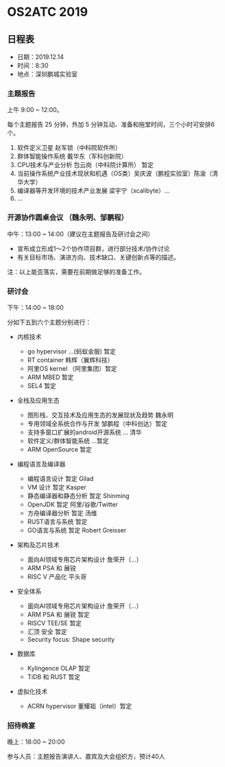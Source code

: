 # OS2ATC 2019

## 日程表

- 日期：2019.12.14
- 时间：8:30
- 地点：深圳鹏城实验室


### 主题报告

上午 9:00 \~ 12:00。

每个主题报告 25 分钟，外加 5 分钟互动、准备和拖堂时间，三个小时可安排6个。

1. 软件定义卫星 赵军锁（中科院软件所）
1. 群体智能操作系统 戴华东（军科创新院）
1. CPU技术与产业分析 包云岗（中科院计算所） 暂定
1. 当前操作系统产业技术现状和机遇（OS类）吴庆波（鹏程实验室）陈渝（清华大学）
1. 编译器等开发环境的技术产业发展 梁宇宁（xcalibyte）...
1. ...

### 开源协作圆桌会议 （魏永明、邹鹏程）

中午：13:00 \~ 14:00（建议在主题报告及研讨会之间）

- 宣布成立形成1～2个协作项目群，进行部分技术/协作讨论
- 有关目标市场、演进方向、技术缺口、关键创新点等的描述。

注：以上能否落实，需要在前期做足够的准备工作。

### 研讨会

下午：14:00 \~ 18:00

分如下五到六个主题分别进行：

- 内核技术
   - go hypervisor ...(蚂蚁金服)  暂定
   - RT container 韩辉（翼辉科技）
   - 阿里OS kernel （阿里集团）暂定
   - ARM MBED 暂定
   - SEL4 暂定

- 全栈及应用生态
   - 图形栈、交互技术及应用生态的发展现状及趋势 魏永明
   - 专用领域全系统合作与开发  邹鹏程（中科创达）暂定
   - 支持多窗口扩展的android开源系统 ... 清华
   - 软件定义/群体智能系统 ...暂定
   - ARM OpenSource 暂定


- 编程语言及编译器
   - 编程语言设计  暂定 Gilad
   - VM 设计  暂定 Kasper
   - 静态编译器和静态分析  暂定 Shinming
   - OpenJDK 暂定 阿里/谷歌/Twitter
   - 方舟编译器分析  暂定 汤维
   - RUST语言与系统  暂定
   - GO语言与系统  暂定 Robert Greisser

- 架构及芯片技术
   - 面向AI领域专用芯片架构设计 詹荣开（...）
   - ARM PSA 和 展锐
   - RISC V 产品化 平头哥
   
- 安全体系
   - 面向AI领域专用芯片架构设计 詹荣开（...）
   - ARM PSA 和 展锐 暂定
   - RISCV TEE/SE 暂定
   - 汇顶 安全 暂定
   - Security focus: Shape security 
   
- 数据库
   - Kylingence OLAP 暂定
   - TiDB 和 RUST 暂定

- 虚拟化技术
   - ACRN hypervisor  董耀祖（intel）暂定

### 招待晚宴

晚上：18:00 \~ 20:00

参与人员：主题报告演讲人、嘉宾及大会组织方，预计40人

